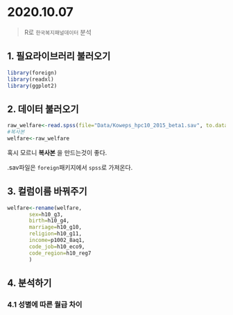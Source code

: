 # 2020.10.07

> R로 `한국복지패널데이터` 분석



## 1. 필요라이브러리 불러오기

```R
library(foreign)
library(readxl)
library(ggplot2)
```

## 2. 데이터 불러오기

```R
raw_welfare<-read.spss(file="Data/Koweps_hpc10_2015_beta1.sav", to.data.frame = T)
#복사본
welfare<-raw_welfare
```

혹시 모르니 **복사본** 을 만드는것이 좋다.

.sav파일은 `foreign`패키지에서 `spss`로 가져온다.

## 3. 컬럼이름 바꿔주기

```R
welfare<-rename(welfare, 
       sex=h10_g3,
       birth=h10_g4,
       marriage=h10_g10,
       religion=h10_g11,
       income=p1002_8aq1,
       code_job=h10_eco9,
       code_region=h10_reg7
       )
```

## 4. 분석하기

### 4.1 성별에 따른 월급 차이



